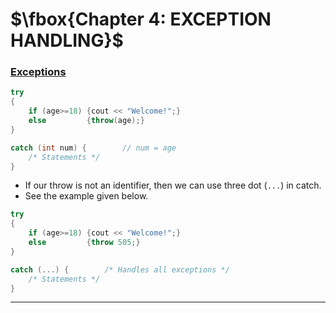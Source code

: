 # $\fbox{Chapter 4: EXCEPTION HANDLING}$





### <u>Exceptions</u>

```cpp
try
{
	if (age>=18) {cout << "Welcome!";}
	else         {throw(age);}
}

catch (int num) {        // num = age
	/* Statements */
}
```

- If our throw is not an identifier, then we can use three dot (`...`) in catch.
- See the example given below.

```cpp
try
{
	if (age>=18) {cout << "Welcome!";}
	else         {throw 505;}
}

catch (...) {        /* Handles all exceptions */
	/* Statements */
}
```

---
